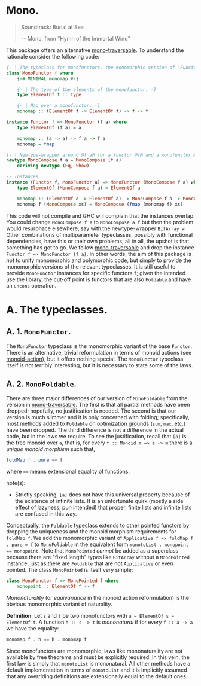 # Mono.

> Soundtrack: Burial at Sea
>
> -- Mono, from "Hymn of the Immortal Wind"

This package offers an alternative [mono-traversable](https://hackage.haskell.org/package/mono-traversable). To understand the rationale consider the following code:

```haskell
{- | The typeclass for monofunctors, the monomorphic version of 'Functor'. -}
class MonoFunctor f where
    {-# MINIMAL monomap #-}

    {- | The type of the elements of the monofunctor. -}
    type ElementOf f :: Type

    {- | Map over a monofunctor. -}
    monomap :: (ElementOf f -> ElementOf f) -> f -> f

instance Functor f => MonoFunctor (f a) where
    type ElementOf (f a) = a

    monomap :: (a -> a) -> f a -> f a
    monomap = fmap

{- | Newtype-wrapper around @f a@ for a functor @f@ and a monofunctor @a@. -}
newtype MonoCompose f a = MonoCompose (f a)
    deriving newtype (Eq, Show)

-- Instances.
instance (Functor f, MonoFunctor a) => MonoFunctor (MonoCompose f a) where
    type ElementOf (MonoCompose f a) = ElementOf a

    monomap :: (ElementOf a -> ElementOf a) -> MonoCompose f a -> MonoCompose f a
    monomap f (MonoCompose xs) = MonoCompose (fmap (monomap f) xs)
```

This code will not compile and GHC will complain that the instances overlap. You could change `MonoCompose f a` to `MonoCompose a f` but then the problem would resurphace elsewhere, say with the newtype-wrapper `BitArray w`. Other combinations of multiparameter typeclasses, possibly with functional dependencies, have this or their own problems; all in all, the upshot is that something has got to go. We follow [mono-traversable](https://hackage.haskell.org/package/mono-traversable) and drop the instance `Functor f => MonoFunctor (f a)`. In other words, the aim of this package is _not_ to unify monomorphic and polymorphic code, but simply to provide the monomorphic versions of the relevant typeclasses. It is still useful to provide `MonoFunctor` instances for specific functors `f`; given the intended use the library, the cut-off point is functors that are also `Foldable` and have an `uncons` operation.

# A. The typeclasses.

## A. 1. `MonoFunctor`.

The `MonoFunctor` typeclass is the monomorphic variant of the base `Functor`. There is an alternative, trivial reformulation in terms of monoid actions (see [monoid-action](https://github.com/lambda-dom/monoid-action)), but it offers nothing special. The `MonoFunctor` typeclass itself is not terribly interesting, but it is necessary to state some of the laws.

## A. 2. `MonoFoldable`.

There are three major differences of our version of `MonoFoldable` from the version in [mono-traversable](https://hackage.haskell.org/package/mono-traversable). The first is that all partial methods have been dropped; hopefully, no justification is needed. The second is that our version is much slimmer and it is only concerned with folding; specifically, most methods added to `Foldable` on optimization grounds (`sum`, `max`, etc.) have been dropped. The third difference is not a difference in the actual code, but in the laws we require. To see the justification, recall that `[a]` is the free monoid over `a`, that is, for every `f :: Monoid m => a -> m` there is a _unique monoid morphism_ such that,

```haskell
foldMap f . pure == f
```

where `==` means extensional equality of functions.

note(s):

  * Strictly speaking, `[a]` does not have this universal property because of the existence of infinite lists. It is an unfortunate quirk (mostly a side effect of lazyness, pun intended) that proper, finite lists and infinite lists are confused in this way.

Conceptually, the `Foldable` typeclass extends to other pointed functors by dropping the uniqueness and the monoid morphism requirements for `foldMap f`. We add the monomorphic variant of `Applicative f => foldMap f . pure = f` to `MonoFoldable` in the equivalent form `monotoList . monopoint == monopoint`. Note that `MonoPointed` _cannot_ be added as a superclass because there are "fixed length" types like `BitArray` without a `MonoPointed` instance, just as there are `Foldable` that are not `Applicative` or even pointed. The class `MonoPointed` is itself very simple:

```haskell
class MonoFunctor f => MonoPointed f where
    monopoint :: ElementOf f -> f
```

_Mononaturality_ (or _equivariance_ in the monoid action reformulation) is the obvious monomorphic variant of naturality.

__Definition__: Let `s` and `t` be two monofunctors with `a ~ ElementOf s ~ ElementOf t`. A
function `h :: s -> t` is _mononatural_ if for every `f :: a -> a` we have the
equality:

```haskell
monomap f . h == h . monomap f
```

Since monofunctors are monomorphic, laws like mononaturality are not available by free theorems and must be explicitly required. In this vein, the first law is simply that `monotoList` is mononatural. All other methods have a default implementation in terms of `monotoList` and it is implicitly assumed that any overriding definitions are extensionally equal to the default ones.
